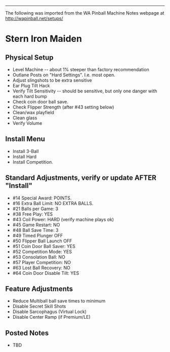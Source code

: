 ***
The following was imported from the WA Pinball Machine Notes webpage at http://wapinball.net/setups/
# Stern Iron Maiden
## Physical Setup
-   Level Machine -- about 1% steeper than factory recommendation
-   Outlane Posts on "Hard Settings". I.e. most open.
-   Adjust slingshots to be extra sensitive
-   Ear Plug Tilt Hack
-   Verify Tilt Sensitivity -- should be sensitive, but only one danger with each hard bump
-   Check coin door ball save.
-   Check Flipper Strength (after #43 setting below)
-   Clean/wax playfield
-   Clean glass
-   Verify Volume
## Install Menu
-   Install 3-Ball
-   Install Hard
-   Install Competition.
## Standard Adjustments, verify or update AFTER "Install"
-   #14 Special Award: POINTS.
-   #16 Extra Ball Limit: NO EXTRA BALLS.
-   #21 Balls per Game: 3
-   #38 Free Play: YES
-   #43 Coil Power: HARD (verify machine plays ok)
-   #45 Game Restart: NO
-   #48 Ball Save Time: 3
-   #49 Timed Plunger OFF
-   #50 Flipper Ball Launch OFF
-   #51 Coin Door Ball Saver: YES
-   #52 Competition Mode: YES
-   #53 Consolation Ball: NO
-   #57 Player Competition: NO
-   #63 Lost Ball Recovery: NO
-   #64 Coin Door Disable Tilt: YES
## Feature Adjustments
-   Reduce Multiball ball save times to minimum
-   Disable Secret Skill Shots
-   Disable Sarcophagus (Virtual Lock)
-   Disable Center Ramp (if Premium/LE)
## Posted Notes
-   TBD

